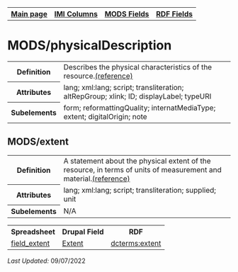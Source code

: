 <!DOCTYPE html>
<html>

<body>
<table style="width:100%">
  <tr>
    <th><a href="index.md">Main page</a></th>
	<th><a href="IMI.md">IMI Columns</a></th>
    <th><a href="MODS.md">MODS Fields</a></th>
    <th><a href="RDF.md">RDF Fields</a></th>
  </tr>
</table>

<h1>MODS/physicalDescription</h1>
<table>
<tr>
	<th>Definition</th>
	<td>Describes the physical characteristics of the resource.<a href="https://www.loc.gov/standards/mods/userguide/physicaldescription.html">(reference)</a></td>
</tr>
<tr>
	<th>Attributes</th>
	<td>lang; xml:lang; script; transliteration; altRepGroup; xlink; ID; displayLabel; typeURI</td>
</tr>
<tr>
	<th>Subelements</th>
	<td>form; reformattingQuality; internatMediaType; extent; digitalOrigin; note</td>
</tr>
</table>
<h2>MODS/extent</h2>
<table>
<tr>
	<th>Definition</th>
	<td>A statement about the physical extent of the resource, in terms of units of measurement and material.<a href="https://www.loc.gov/standards/mods/userguide/physicaldescription.html#extent">(reference)</a></td>
</tr>
<tr>
	<th>Attributes</th>
	<td>lang; xml:lang; script; transliteration; supplied; unit</td>
</tr>
<tr>
	<th>Subelements</th>
	<td>N/A</td>
</tr>
</table>
<table>
	<tr>
		<th>Spreadsheet</th>
		<th>Drupal Field</th>
		<th>RDF</th>
	</tr>
	<tr>
		<td><a href="field_extent.md">field_extent</a></td> 
		<td><a href="DrupalFields.md#Extent">Extent</a></td>
		<td><a href="rdf.dcterms.extent.md">dcterms:extent</a></td>
	</tr>
</table>
<p><i>Last Updated: </i></font>09/07/2022</p>
</body>
</html>
